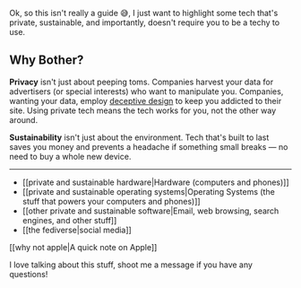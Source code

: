 Ok, so this isn't really a guide 😅, I just want to highlight some tech that's private, sustainable, and importantly, doesn't require you to be a techy to use.

Why Bother?
-----------

**Privacy** isn't just about peeping toms. Companies harvest your data for advertisers (or special interests) who want to manipulate you. Companies, wanting your data, employ [deceptive design](https://www.deceptive.design/) to keep you addicted to their site. Using private tech means the tech works for you, not the other way around. 

**Sustainability** isn't just about the environment. Tech that's built to last saves you money and prevents a headache if something small breaks — no need to buy a whole new device.

-----------------

 - [[private and sustainable hardware|Hardware (computers and phones)]]
 - [[private and sustainable operating systems|Operating Systems (the stuff that powers your computers and phones)]]
 - [[other private and sustainable software|Email, web browsing, search engines, and other stuff]]
 - [[the fediverse|social media]]

[[why not apple|A quick note on Apple]]

I love talking about this stuff, shoot me a message if you have any questions!

